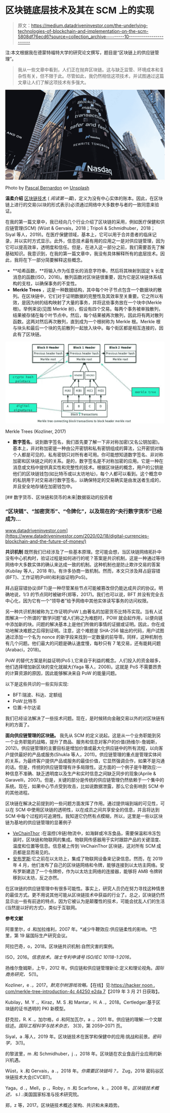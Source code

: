 # 区块链底层技术及其在 SCM 上的实现

> 原文：<https://medium.datadriveninvestor.com/the-underlying-technologies-of-blockchain-and-implementation-on-the-scm-5808df76ecd6?source=collection_archive---------10----------------------->

注:本文根据我在德蒙特福特大学的研究论文撰写，题目是“区块链上的供应链管理”。

> 我从一些文章中看到，人们正在抛弃区块链。这与缺乏监管、环境成本和复杂性有关，但不限于此。尽管如此，我仍然相信这项技术，并试图通过这篇文章让人们了解这项技术有多强大。

![](img/b67df51a4cd8dcf74bc9a9d572592a91.png)

Photo by [Pascal Bernardon](https://unsplash.com/@pbernardon?utm_source=unsplash&utm_medium=referral&utm_content=creditCopyText) on [Unsplash](https://unsplash.com/?utm_source=unsplash&utm_medium=referral&utm_content=creditCopyText)

**温柔介绍**
[区块链技术](https://medium.com/@kevianda/blockchain-technology-428f64341f93?source=friends_link&sk=755ce8c3e904421bec4a1eeba7331e67) ( *阅读第一篇*)，定义为没有中心实体的账本。因此，在区块链上进行的交易(以块的形式表示)必须通过网络中大多数参与者的一致同意来验证。

在我的第一篇文章中，我已经向几个行业介绍了区块链的采用，例如医疗保健和供应链管理(SCM) (Wüst & Gervais，2018；Tripoli & Schmidhuber，2018；Siyal 等人，2019)。在医疗保健领域，基本上，它可以用于合并患者的临床记录，并以实时方式显示。此外，信息技术最有用的应用之一是对供应链管理，因为它可以提高效率，透明度和信任。但是，在进入这一部分之前，我们需要首先了解基础知识。我意识到，在我的第一篇文章中，我没有具体解释所有的底层技术。因此，我将在下一部分简要解释这些概念。

*   **哈希函数，**将输入作为任意长的消息字符串，然后将其映射到固定 k 长度消息的函数(ISO，2016)。散列函数对区块链很重要，因为它是区块链体系结构的支柱，以确保事务的不变性。
*   **Merkle Trees** ，这是一种数据结构，其中每个叶子节点包含一个数据块的散列。在区块链中，它们对于证明数据的完整性及其效率至关重要。它之所以有效，是因为树的结构映射了大量的事务，并将这些事务放在一个块中(Merkle 根)。举例来说(见图 Merkle 树)，假设有四个交易。每两个事务被单独散列，结果被存储在每个叶节点中。然后，每个结果被再次散列，因此将有两对散列函数。这两对然后再次散列，直到成为一个根树称为 Merkle 根。Merkle 根与块头和最后一个块的先前散列一起放入块中。每个街区都是相互连接的，因此有了区块链。

![](img/c06be63ad6f359174e9d3b56ebdb03eb.png)

Merkle Trees (Kozliner, 2017)

*   **数字签名**，说到数字签名，我们首先要了解一下非对称加密(又名公钥加密)。基本上，非对称加密是一种由公开密钥和私有密钥组成的算法，公开密钥对每个人都是可见的，私有密钥只对所有者可用。你可能想知道数字签名、非对称加密和区块链之间的关系。是的，数字签名是不对称加密的应用。它是一种在消息或文档中提供真实性和完整性的技术。根据区块链的概念，用户的公钥是他们的区块链钱包(如比特币或以太坊地址)，每个人都可以看到。这个概念中的私钥用于对交易进行数字签名，以确保特定的交易确实是由发送者生成的，并且安全地存储在加密钱包中。

[](https://www.datadriveninvestor.com/2020/02/18/digital-currencies-blockchain-and-the-future-of-money/) [## 数字货币、区块链和货币的未来|数据驱动的投资者

### “区块链”、“加密货币”、“令牌化”，以及现在的“央行数字货币”已经成为…

www.datadriveninvestor.com](https://www.datadriveninvestor.com/2020/02/18/digital-currencies-blockchain-and-the-future-of-money/) 

**共识机制**
既然我们已经涉及了一些基本原理。您可能会想，当区块链网络拓扑中没有中心机构时，验证过程是如何进行的呢？答案是共识机制，这是一种通过等待网络中大多数实体的确认来达成一致的机制。这种机制也是防止欺诈交易的答案(Kubilay 等人，2018 年)。有许多协商一致机制。然而，本文只涉及拜占庭容错(BFT)、工作证明(PoW)和利益证明(PoS)。

拜占庭容错协议(BFT)是一种尽管某些节点可能被篡改但仍能达成共识的协议。明确地说，1/3 的节点同时被破坏(郑等，2017)。我们也可以说，BFT 并没有完全去中心化，因为它有一个“领导者”给予网络中其他实体读写事务的访问权限。

另一种共识机制被称为工作证明(PoW ),由著名的加密货币比特币实现。当有人试图解决一个所谓的“数学问题”或人们称之为难题时，POW 就会起作用，以便向链中添加新的块。问题的解决基本上是他们所做的事情的证据或证明。因此，你在成功地解决难题之后得到证明。注意，这个难题是 SHA-256 输出的代码，用户试图通过添加一个名为 nonce 的新字段来找到一定数量的前导零。同样，这种机制也有几个问题。他们最大的问题是确认速度慢，每秒只有 7 笔交易，还有能耗问题(Arabaci，2018)。

PoW 的替代方案是利益证明(PoS ),它来自于利益的概念。人们投入的资金越多，他们选择增加新区块的变化就越大(Yaga 等人，2008)。这就是 PoS 不需要昂贵的计算资源的原因，因此能够解决来自 PoW 的能量问题。

以下是这些共识的一些实际实现:

*   BFT:瑞波、科达、定额组
*   PoW:比特币
*   位置:卡尔达诺

我们已经设法解决了一些技术问题。现在，是时候转向金融交易以外的对区块链有利的方面了。

**面向供应链管理的区块链。**
我先从 SCM 的定义说起。这是从一个业务职能到另一个业务职能的战略，提升了商品、服务和信息对客户的价值(扬维尔-詹姆斯，2012)。供应链管理的主要目标是增加价值或最大化供应链中的所有流程，以向客户提供最好的产品或服务(Shukla 等人，2011)。供应链管理的重点是管理实体间的关系，为最终客户提供产品或服务的最佳价值，它显然强调合作，如果不是沟通的话。但是，传统的供应链管理有许多局限性。这方面的一个例子是牛鞭效应:一种信息不准确、缺乏透明度以及生产和实时信息之间缺乏同步的现象(Aprile & Garavelli，2007)。但是，关键的部分是传统的供应链管理仍然依赖于一个集中的系统。现在，如果中心节点受到攻击，比如说数据泄露，那么它会影响到 SCM 中的其他进程。

区块链在解决之前提到的一些问题方面发挥了作用。通过提供端到端的可见性，可以在 SCM 中使用区块链的透明性，以在成员之间共享安全的信息，并且将达到 SCM 中每个过程的可追溯性。我知道它仍然有点模糊，所以，这里是一些以区块链为基地的供应链管理的显著例子

*   [VeChainThor](https://www.vechain.org/) :在温控(冷链)物流中，如海鲜或冷冻食品，需要保温和冷冻包装时，区块链和物联网的集成。物联网传感器用于实时跟踪产品的关键湿度、温度和位置等信息。信息被上传到 VeChainThor 区块链，这对所有 SCM 成员都是显而易见的。
*   [安布罗斯](https://ambrosus.com/):它之前在以太坊上，集成了物联网设备来记录信息。然而，在 2019 年 4 月，他们发布了自己的区块链网络和令牌，能够连接到以太坊主网络。安布罗斯建造了一个令牌桥，作为以太坊主网络的连接器，能够将 AMB 令牌转移到以太坊，反之亦然。

在区块链的供应链管理中有很多可能性。事实上，研究人员仍在努力寻找这种情景的最佳方式。更不用说其他可能从区块链技术中获益的行业了。总之，区块链仍然显示出一些有前途的特点，因为它被认为是颠覆性的技术，可能会扰乱人们的生活(当然是以好的方式)，类似于互联网。

**参考文献**

阿普里尔，d .和加拉维利，2007 年。*减少牛鞭效应:供应链柔性的影响。*巴里，第 19 届国际生产研究会议。

阿拉巴奇，o，2018。区块链共识机制:自然灾害的案例。

ISO，2016。*信息技术。瑞士专利申请号 ISO/IEC 10118-1:2016。*

扬维尔詹姆斯，上午，2012 年。供应链和供应链管理新论:定义和理论视角。*国际商务研究，* 5(1)。

Kozliner，e .，2017。*默克尔树游戏攻略。*【在线】见:[https://hacker noon . com/merkle-tree-introduction-4c 44250 e2da 7](https://hackernoon.com/merkle-tree-introduction-4c44250e2da7)【2019 年 3 月 21 日获取】。

Kubilay，M. Y .，Kiraz，M. S .和 Mantar，H. A .，2018。Certledger:基于区块链的证书透明的 PKI 新模型。

舒克拉，R. K .，加尔格，d .和阿加瓦尔，a .，2011 年。供应链的理解:一个文献综述。*国际工程科学与技术杂志，* 3(3)，第 2059–2071 页。

Siyal，a .等人，2019 年。区块链技术在医学和保健中的应用:挑战和前景。*密码学，* 3(1)。

的黎波里，m .和 Schmidhuber，j .，2018 年。区块链在农业食品行业应用的新兴机遇。

Wüst，k .和 Gervais，a .，2018 年。*你需要区块链吗？。* Zug，2018 密码谷区块链技术大会(CVCBT)。

Yaga，d .，Mell，p .，Roby，n .和 Scarfone，k .，2008 年。*区块链技术概述，* s.l .:美国国家标准与技术研究院。

郑，z 等，2017。区块链技术概述:架构、共识和未来趋势。